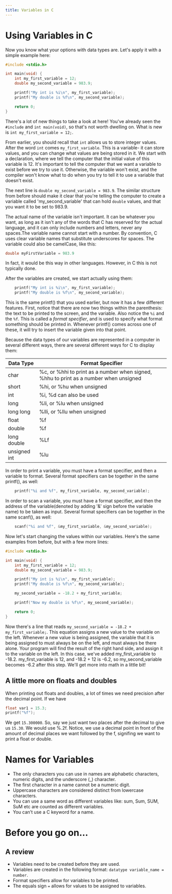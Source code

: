 ```yaml
---
title: Variables in C
---
```

# Using Variables in C
Now you know what your options with data types are. Let's apply it with a simple example here:

```C
#include <stdio.h>

int main(void) {
    int my_first_variable = 12;
    double my_second_variable = 983.9;

    printf("My int is %i\n", my_first_variable);
    printf("My double is %f\n", my_second_variable);

    return 0;
}
```

There's a lot of new things to take a look at here! You've already seen the `#include` and `int main(void)`, so that's not worth dwelling on. What is new is `int my_first_variable = 12;`.

From earlier, you should recall that `int` allows us to store integer values. After the word `int` comes `my_first_variable`. This is a variable- it can store values, and you can change what values are being stored in it. We start with a declaration, where we tell the computer that the initial value of this variable is 12. It's important to tell the computer that we want a variable to exist before we try to use it. Otherwise, the variable won't exist, and the compiler won't know what to do when you try to tell it to use a variable that doesn't exist.

The next line is `double my_second_variable = 983.9`. The similar structure from before should make it clear that you're telling the computer to create a variable called 'my_second_variable' that can hold `double` values, and that you want it to be set to 983.9.

The actual name of the variable isn't important. It can be whatever you want, as long as it isn't any of the words that C has reserved for the actual language, and it can only include numbers and letters, never any spaces.The variable name cannot start with a number. By convention, C uses clear variable names that substitute underscores for spaces. The variable could also be camelCase, like this:
```C
double myFirstVariable = 983.9
```
In fact, it would be this way in other languages. However, in C this is not typically done.

After the variables are created, we start actually using them:
```C
    printf("My int is %i\n", my_first_variable);
    printf("My double is %f\n", my_second_variable);
```

This is the same printf() that you used earlier, but now it has a few different features. First, notice that there are now two things within the parenthesis: the text to be printed to the screen, and the variable. Also notice the `%i` and the `%f`. This is called a *format specifier*, and is used to specify what format something should be printed in. Whenever printf() comes across one of these, it will try to insert the variable given into that point.

Because the data types of our variables are represented in a computer in several different ways, there are several different ways for C to display them:

Data Type       | Format Specifier
----------------|------------------
char            | %c, or %hhi to print as a number when signed, %hhu to print as a number when unsigned
short           | %hi, or %hu when unsigned
int             | %i, %d can also be used
long            | %li, or %lu when unsigned
long long       | %lli, or %llu when unsigned
float           | %f
double          | %f
long double     | %Lf
unsigned int    | %lu

In order to print a variable, you must have a format specifier, and then a variable to format. Several format specifiers can be together in the same printf(), as well:
```C
    printf("%i and %f", my_first_variable, my_second_variable);
```
In order to scan a variable, you must have a format specifier, and then the address of the  variable(denoted by adding '&' sign before the variable name) to be taken as input. Several format specifiers can be together in the same scanf(), as well:
```C
    scanf("%i and %f", &my_first_variable, &my_second_variable);
```

Now let's start changing the values within our variables. Here's the same examples from before, but with a few more lines:
```C
#include <stdio.h>

int main(void) {
    int my_first_variable = 12;
    double my_second_variable = 983.9;

    printf("My int is %i\n", my_first_variable);
    printf("My double is %f\n", my_second_variable);

    my_second_variable = -18.2 + my_first_variable;

    printf("Now my double is %f\n", my_second_variable);

    return 0;
}
```

Now there's a line that reads `my_second_variable = -18.2 + my_first_variable;`. This equation assigns a new value to the variable on the left. Whenever a new value is being assigned, the variable that it is being assigned to must always be on the left, and must always be there alone. Your program will find the result of the right hand side, and assign it to the variable on the left. In this case, we've added my_first_variable to -18.2. my_first_variable is 12, and -18.2 + 12 is -6.2, so my_second_variable becomes -6.2 after this step. We'll get more into math in a little bit!

## A little more on floats and doubles
When printing out floats and doubles, a lot of times we need precision after the decimal point. If we have 
```C
float var1 = 15.3;
printf("%f");
```
We get `15.300000`. So, say we just want two places after the decimal to give us `15.30`. We would use %.2f. Notice, we use a decimal point in front of the amount of decimal places we want followed by the f, signifing we want to print a float or double. 

# Names for Variables
* The only characters you can use in names are alphabetic characters, numeric digits, and
  the underscore (_) character.
* The first character in a name cannot be a numeric digit.
* Uppercase characters are considered distinct from lowercase characters.
* You can use a same word as different variables like: sum, Sum, SUM, SuM etc are counted as different variables.
* You can’t use a C keyword for a name.

# Before you go on...
## A review
* Variables need to be created before they are used.
* Variables are created in the following format: `datatype variable_name = number`.
* Format specifiers allow for variables to be printed.
* The equals sign `=` allows for values to be assigned to variables.
